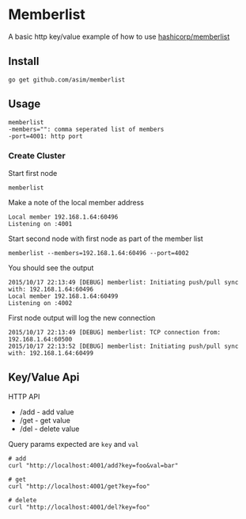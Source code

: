 # Memberlist

A basic http key/value example of how to use [hashicorp/memberlist](https://github.com/hashicorp/memberlist)

## Install

```shell
go get github.com/asim/memberlist
```

## Usage

```shell
memberlist
-members="": comma seperated list of members
-port=4001: http port
```

### Create Cluster

Start first node
```shell
memberlist
```

Make a note of the local member address
```
Local member 192.168.1.64:60496
Listening on :4001
```

Start second node with first node as part of the member list
```shell
memberlist --members=192.168.1.64:60496 --port=4002
```

You should see the output
```
2015/10/17 22:13:49 [DEBUG] memberlist: Initiating push/pull sync with: 192.168.1.64:60496
Local member 192.168.1.64:60499
Listening on :4002
```

First node output will log the new connection
```shell
2015/10/17 22:13:49 [DEBUG] memberlist: TCP connection from: 192.168.1.64:60500
2015/10/17 22:13:52 [DEBUG] memberlist: Initiating push/pull sync with: 192.168.1.64:60499
```

## Key/Value Api

HTTP API
- /add - add value
- /get - get value
- /del - delete value

Query params expected are `key` and `val`

```shell
# add
curl "http://localhost:4001/add?key=foo&val=bar"

# get
curl "http://localhost:4001/get?key=foo"

# delete
curl "http://localhost:4001/del?key=foo"
```
